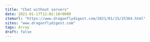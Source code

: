 ```yaml
---
title: "Chat without servers"
date: 2021-01-17T12:02:18+0000
itemurl: "https://www.dragonflydigest.com/2021/01/15/25364.html"
sites: "www.dragonflydigest.com"
tags: Array
draft: false
---
```

